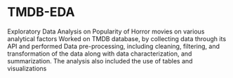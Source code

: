 # TMDB-EDA
Exploratory Data Analysis on Popularity of Horror movies on various analytical factors 
Worked on TMDB database, by collecting data through its API and performed Data pre-processing, including cleaning, filtering, and transformation of the data along with data characterization, and summarization. The analysis also included the use of tables and visualizations
